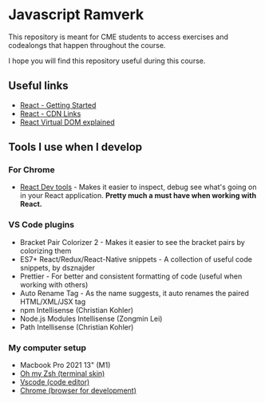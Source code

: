 # Javascript Ramverk

This repository is meant for CME students to access exercises and codealongs that happen throughout the course.

I hope you will find this repository useful during this course.

## Useful links
- [React - Getting Started](https://reactjs.org/docs/getting-started.html)
- [React - CDN Links](https://reactjs.org/docs/cdn-links.html)
- [React Virtual DOM explained](https://dev.to/swarnaliroy94/introduction-to-react-real-dom-virtual-dom-363)


## Tools I use when I develop

### For Chrome
- [React Dev tools](https://chrome.google.com/webstore/detail/react-developer-tools/fmkadmapgofadopljbjfkapdkoienihi) - Makes it easier to inspect, debug see what's going on in your React application. **Pretty much a must have when working with React.**

### VS Code plugins
- Bracket Pair Colorizer 2 - Makes it easier to see the bracket pairs by colorizing them
- ES7+ React/Redux/React-Native snippets - A collection of useful code snippets, by dsznajder
- Prettier - For better and consistent formatting of code (useful when working with others)
- Auto Rename Tag - As the name suggests, it auto renames the paired HTML/XML/JSX tag
- npm Intellisense (Christian Kohler)
- Node.js Modules Intellisense (Zongmin Lei)
- Path Intellisense (Christian Kohler)

### My computer setup
- Macbook Pro 2021 13" (M1)
- [Oh my Zsh (terminal skin)](https://ohmyz.sh/)
- [Vscode (code editor)](https://code.visualstudio.com/)
- [Chrome (browser for development)](https://www.google.se/chrome)
